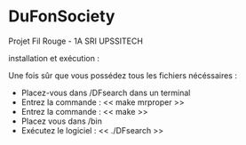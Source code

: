 # DuFonSociety
Projet Fil Rouge - 1A SRI UPSSITECH


installation et exécution :

Une fois sûr que vous possédez tous les fichiers nécéssaires :

- Placez-vous dans /DFsearch dans un terminal
- Entrez la commande : << make mrproper >>
- Entrez la commande : << make >>
- Placez vous dans /bin
- Exécutez le logiciel : << ./DFsearch >>
